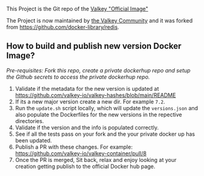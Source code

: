 This Project is the Git repo of the [Valkey "Official Image"](https://hub.docker.com/r/valkey/valkey/)

The Project is now maintained by [the Valkey Community](https://github.com/valkey-io/valkey/) 
and it was forked from https://github.com/docker-library/redis.

## How to build and publish new version Docker Image?
*Pre-requisites: Fork this repo, create a private dockerhup repo and setup the Github secrets to access the private dockerhup repo.*
1. Validate if the metadata for the new version is updated at https://github.com/valkey-io/valkey-hashes/blob/main/README
2. If its a new major version create a new dir. For example `7.2`.
3. Run the `update.sh` script locally, which will update the `versions.json` and also populate the Dockerfiles for the new versions in the repective directories.
4. Validate if the version and the info is populated correctly.
5. See if all the tests pass on your fork and the your private docker up has been updated. 
5. Publish a PR with these changes. For example: https://github.com/valkey-io/valkey-container/pull/8
6. Once the PR is merged, Sit back, relax and enjoy looking at your creation getting publish to the official Docker hub page. 